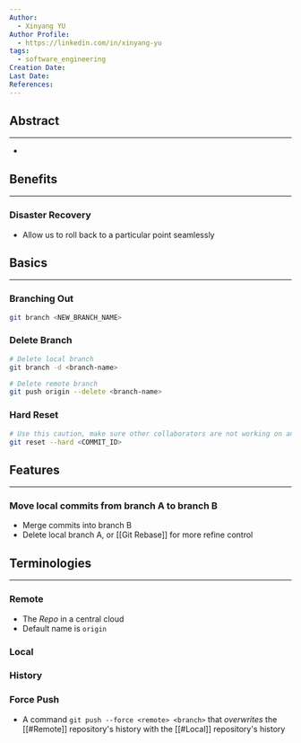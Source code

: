 ```yaml
---
Author:
  - Xinyang YU
Author Profile:
  - https://linkedin.com/in/xinyang-yu
tags:
  - software_engineering
Creation Date: 
Last Date: 
References:
---
```

## Abstract
---
-

## Benefits
---
### Disaster Recovery
- Allow us to roll back to a particular point seamlessly 

## Basics 
---
### Branching Out
```bash
git branch <NEW_BRANCH_NAME> 
```
### Delete Branch
```bash
# Delete local branch
git branch -d <branch-name>

# Delete remote branch
git push origin --delete <branch-name>
```
### Hard Reset
```bash
# Use this caution, make sure other collaborators are not working on any commits after the <COMMIT_ID>
git reset --hard <COMMIT_ID>
```

## Features
---
### Move local commits from branch A to branch B
- Merge commits into branch B
- Delete local branch A, or [[Git Rebase]] for more refine control





## Terminologies
---
### Remote
- The *Repo* in a central cloud
- Default name is `origin`
### Local
### History

### Force Push
- A command `git push --force <remote> <branch>` that *overwrites* the [[#Remote]] repository's history with the [[#Local]] repository's history